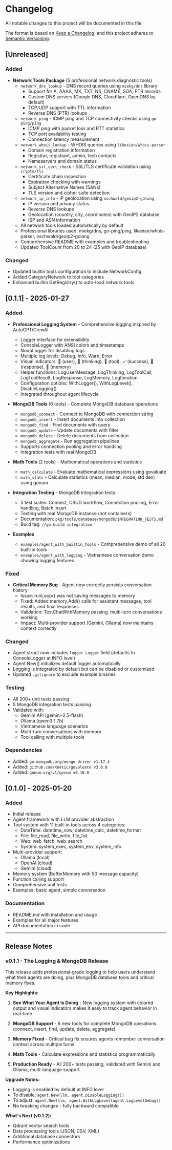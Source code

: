 # Changelog

All notable changes to this project will be documented in this file.

The format is based on [Keep a Changelog](https://keepachangelog.com/en/1.0.0/),
and this project adheres to [Semantic Versioning](https://semver.org/spec/v2.0.0.html).

## [Unreleased]

### Added

- **Network Tools Package** (5 professional network diagnostic tools)
  - `network_dns_lookup` - DNS record queries using `miekg/dns` library
    * Support for A, AAAA, MX, TXT, NS, CNAME, SOA, PTR records
    * Custom DNS servers (Google DNS, Cloudflare, OpenDNS by default)
    * TCP/UDP support with TTL information
    * Reverse DNS (PTR) lookups
  - `network_ping` - ICMP ping and TCP connectivity checks using `go-ping/ping`
    * ICMP ping with packet loss and RTT statistics
    * TCP port availability testing
    * Connection latency measurement
  - `network_whois_lookup` - WHOIS queries using `likexian/whois-parser`
    * Domain registration information
    * Registrar, registrant, admin, tech contacts
    * Nameservers and domain status
  - `network_ssl_cert_check` - SSL/TLS certificate validation using `crypto/tls`
    * Certificate chain inspection
    * Expiration checking with warnings
    * Subject Alternative Names (SANs)
    * TLS version and cipher suite detection
  - `network_ip_info` - IP geolocation using `oschwald/geoip2-golang`
    * IP version and privacy status
    * Reverse DNS lookups
    * Geolocation (country, city, coordinates) with GeoIP2 database
    * ISP and ASN information
  - All network tools loaded automatically by default
  - Professional libraries used: miekg/dns, go-ping/ping, likexian/whois-parser, oschwald/geoip2-golang
  - Comprehensive README with examples and troubleshooting
  - Updated ToolCount from 20 to 24 (25 with GeoIP database)

### Changed

- Updated builtin tools configuration to include NetworkConfig
- Added CategoryNetwork to tool categories
- Enhanced builtin.GetRegistry() to auto-load network tools

## [0.1.1] - 2025-01-27

### Added

- **Professional Logging System** - Comprehensive logging inspired by AutoGPT/CrewAI
  - Logger interface for extensibility
  - ConsoleLogger with ANSI colors and timestamps
  - NoopLogger for disabling logs
  - Multiple log levels: Debug, Info, Warn, Error
  - Visual indicators: 👤 (user), 🤔 (thinking), 🔧 (tool), ✓ (success), 💬 (response), 💾 (memory)
  - Helper functions: LogUserMessage, LogThinking, LogToolCall, LogToolResult, LogResponse, LogMemory, LogIteration
  - Configuration options: WithLogger(), WithLogLevel(), DisableLogging()
  - Integrated throughout agent lifecycle

- **MongoDB Tools** (6 tools) - Complete MongoDB database operations
  - `mongodb_connect` - Connect to MongoDB with connection string
  - `mongodb_insert` - Insert documents into collection
  - `mongodb_find` - Find documents with query
  - `mongodb_update` - Update documents with filter
  - `mongodb_delete` - Delete documents from collection
  - `mongodb_aggregate` - Run aggregation pipelines
  - Supports connection pooling and error handling
  - Integration tests with real MongoDB

- **Math Tools** (2 tools) - Mathematical operations and statistics
  - `math_calculate` - Evaluate mathematical expressions using govaluate
  - `math_stats` - Calculate statistics (mean, median, mode, std dev) using gonum

- **Integration Testing** - MongoDB integration tests
  - 5 test suites: Connect, CRUD workflow, Connection pooling, Error handling, Batch insert
  - Testing with real MongoDB instance (not containers)
  - Documentation: `pkg/tools/database/mongodb/INTEGRATION_TESTS.md`
  - Build tag: `//go:build integration`

- **Examples**
  - `examples/agent_with_builtin_tools` - Comprehensive demo of all 20 built-in tools
  - `examples/agent_with_logging` - Vietnamese conversation demo showing logging features

### Fixed

- **Critical Memory Bug** - Agent now correctly persists conversation history
  - Issue: runLoop() was not saving messages to memory
  - Fixed: Added memory.Add() calls for assistant messages, tool results, and final responses
  - Validation: TestChatWithMemory passing, multi-turn conversations working
  - Impact: Multi-provider support (Gemini, Ollama) now maintains context correctly

### Changed

- Agent struct now includes `logger Logger` field (defaults to ConsoleLogger at INFO level)
- Agent.New() initializes default logger automatically
- Logging is integrated by default but can be disabled or customized
- Updated `.gitignore` to exclude example binaries

### Testing

- All 200+ unit tests passing
- 5 MongoDB integration tests passing
- Validated with:
  - Gemini API (gemini-2.5-flash)
  - Ollama (qwen3:1.7b)
  - Vietnamese language scenarios
  - Multi-turn conversations with memory
  - Tool calling with multiple tools

### Dependencies

- Added: `go.mongodb.org/mongo-driver v1.17.4`
- Added: `github.com/Knetic/govaluate v3.0.0`
- Added: `gonum.org/v1/gonum v0.16.0`

## [0.1.0] - 2025-01-20

### Added

- Initial release
- Agent framework with LLM provider abstraction
- Tool system with 11 built-in tools across 4 categories:
  - DateTime: datetime_now, datetime_calc, datetime_format
  - File: file_read, file_write, file_list
  - Web: web_fetch, web_search
  - System: system_exec, system_env, system_info
- Multi-provider support:
  - Ollama (local)
  - OpenAI (cloud)
  - Gemini (cloud)
- Memory system (BufferMemory with 50 message capacity)
- Function calling support
- Comprehensive unit tests
- Examples: basic agent, simple conversation

### Documentation

- README.md with installation and usage
- Examples for all major features
- API documentation in code

---

## Release Notes

### v0.1.1 - The Logging & MongoDB Release

This release adds professional-grade logging to help users understand what their agents are doing, plus MongoDB database tools and critical memory fixes.

**Key Highlights:**

1. **See What Your Agent Is Doing** - New logging system with colored output and visual indicators makes it easy to track agent behavior in real-time

2. **MongoDB Support** - 6 new tools for complete MongoDB operations (connect, insert, find, update, delete, aggregate)

3. **Memory Fixed** - Critical bug fix ensures agents remember conversation context across multiple turns

4. **Math Tools** - Calculate expressions and statistics programmatically

5. **Production Ready** - All 200+ tests passing, validated with Gemini and Ollama, multi-language support

**Upgrade Notes:**

- Logging is enabled by default at INFO level
- To disable: `agent.New(llm, agent.DisableLogging())`
- To adjust: `agent.New(llm, agent.WithLogLevel(agent.LogLevelDebug))`
- No breaking changes - fully backward compatible

**What's Next (v0.1.2):**

- Qdrant vector search tools
- Data processing tools (JSON, CSV, XML)
- Additional database connectors
- Performance optimizations
